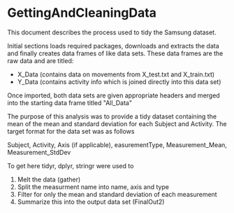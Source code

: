 GettingAndCleaningData
======================
This document describes the process used to tidy the Samsung dataset.

Initial sections loads required packages, downloads and extracts the data and finally creates data frames of like data sets.  These data frames are the raw data and are titled:

- X_Data (contains data on movements from X_test.txt and X_train.txt)
- Y_Data (contains activity info which is joined directly into this data set)

Once imported, both data sets are given appropriate headers and merged into the starting data frame titled "All_Data"

The purpose of this analysis was to provide a tidy dataset containing the mean of the mean and standard deviation for each Subject and Activity.  The target format for the data set was as follows

Subject, Activity, Axis (if applicable),  easurementType, Measurement_Mean, Measurement_StdDev

To get here tidyr, dplyr, stringr were used to 

1. Melt the data (gather)
2. Split the measurment name into name, axis and type
3. Filter for only the mean and standard deviation of each measurement
4. Summarize this into the output data set (FinalOut2)